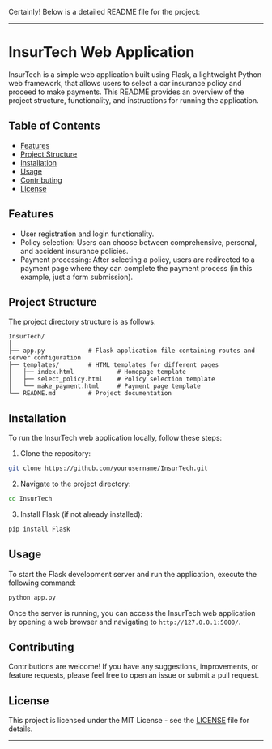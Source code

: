 Certainly! Below is a detailed README file for the project:

---

# InsurTech Web Application

InsurTech is a simple web application built using Flask, a lightweight Python web framework, that allows users to select a car insurance policy and proceed to make payments. This README provides an overview of the project structure, functionality, and instructions for running the application.

## Table of Contents

- [Features](#features)
- [Project Structure](#project-structure)
- [Installation](#installation)
- [Usage](#usage)
- [Contributing](#contributing)
- [License](#license)

## Features

- User registration and login functionality.
- Policy selection: Users can choose between comprehensive, personal, and accident insurance policies.
- Payment processing: After selecting a policy, users are redirected to a payment page where they can complete the payment process (in this example, just a form submission).

## Project Structure

The project directory structure is as follows:

```
InsurTech/
│
├── app.py            # Flask application file containing routes and server configuration
├── templates/        # HTML templates for different pages
│   ├── index.html            # Homepage template
│   ├── select_policy.html    # Policy selection template
│   └── make_payment.html     # Payment page template
└── README.md         # Project documentation
```

## Installation

To run the InsurTech web application locally, follow these steps:

1. Clone the repository:

```bash
git clone https://github.com/yourusername/InsurTech.git
```

2. Navigate to the project directory:

```bash
cd InsurTech
```

3. Install Flask (if not already installed):

```bash
pip install Flask
```

## Usage

To start the Flask development server and run the application, execute the following command:

```bash
python app.py
```

Once the server is running, you can access the InsurTech web application by opening a web browser and navigating to `http://127.0.0.1:5000/`.

## Contributing

Contributions are welcome! If you have any suggestions, improvements, or feature requests, please feel free to open an issue or submit a pull request.

## License

This project is licensed under the MIT License - see the [LICENSE](LICENSE) file for details.

---
